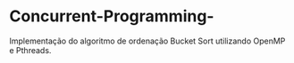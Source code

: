 # Concurrent-Programming-
Implementação do algoritmo de ordenação Bucket Sort utilizando OpenMP e Pthreads.
